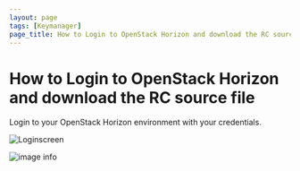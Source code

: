 ```yaml
---
layout: page
tags: [Keymanager]
page_title: How to Login to OpenStack Horizon and download the RC source file
---
```


#   How to Login to OpenStack Horizon and download the RC source file


Login to your OpenStack Horizon environment with your credentials.


![Loginscreen](https://github.com/Ebagac/OpenStack-Docs/blob/main/assets/images/Keymanager%20images/openstacklogin.png)

![image info](https://github.com/Ebagac/OpenStack-Docs/blob/main/assets/images/Keymanager%20images/openstacklogin.png)
